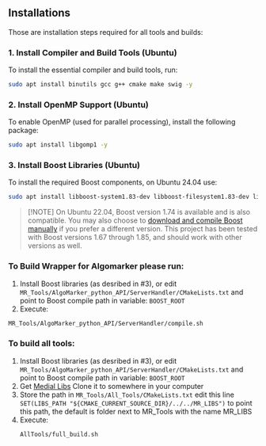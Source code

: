 ## Installations
Those are installation steps required for all tools and builds:
### 1. Install Compiler and Build Tools (Ubuntu)
To install the essential compiler and build tools, run:
```bash
sudo apt install binutils gcc g++ cmake make swig -y
```
### 2. Install OpenMP Support (Ubuntu)
To enable OpenMP (used for parallel processing), install the following package:
```bash
sudo apt install libgomp1 -y
```
### 3. Install Boost Libraries (Ubuntu)
To install the required Boost components, on Ubuntu 24.04 use:
```bash
sudo apt install libboost-system1.83-dev libboost-filesystem1.83-dev libboost-regex1.83-dev libboost-program-options1.83-dev -y
```
> [!NOTE] On Ubuntu 22.04, Boost version 1.74 is available and is also compatible.
You may also choose to [download and compile Boost manually](https://www.boost.org/users/download/) if you prefer a different version. This project has been tested with Boost versions 1.67 through 1.85, and should work with other versions as well.


### To Build Wrapper for Algomarker please run:
1. Install Boost libraries (as desribed in #3), or edit ```MR_Tools/AlgoMarker_python_API/ServerHandler/CMakeLists.txt``` and point to Boost compile path in variable: ```BOOST_ROOT```
2. Execute:
```bash
MR_Tools/AlgoMarker_python_API/ServerHandler/compile.sh
```

### To build all tools:
1. Install Boost libraries (as desribed in #3), or edit ```MR_Tools/AlgoMarker_python_API/ServerHandler/CMakeLists.txt``` and point to Boost compile path in variable: ```BOOST_ROOT```
2. Get [Medial Libs](https://github.com/alonmedial/MR_LIBS) Clone it to somewhere in your computer
3. Store the path in ```MR_Tools/All_Tools/CMakeLists.txt``` edit this line ```SET(LIBS_PATH "${CMAKE_CURRENT_SOURCE_DIR}/../../MR_LIBS")``` to point this path, the default is folder next to MR_Tools with the name MR_LIBS
4. Execute:
   ```bash
   AllTools/full_build.sh
   ```
